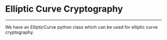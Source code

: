 <h1>Elliptic Curve Cryptography</h1>

<hr>

We have an EllipticCurve python class which can be used for elliptic curve cryptography. 
